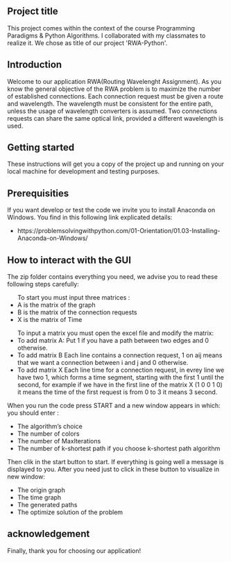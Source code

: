 ## Project title
This project comes within the context of the course Programming Paradigms & Python Algorithms. I collaborated with my classmates to realize it. We chose as title of our project 'RWA-Python'.

## Introduction
<p> Welcome to our application RWA(Routing Wavelenght Assignment). As you know the general objective of the RWA problem is to maximize
the number of established connections. Each connection request must be given a route and wavelength. The wavelength must be consistent for the entire path, unless the usage of wavelength converters is assumed. Two connections requests can share the same optical link, provided a different wavelength is used.
</p>

## Getting started
<p>
These instructions will get you a copy of the project up and running on your local machine for development and testing purposes.
</p>

## Prerequisities
<p>
If you want develop or test the code we invite you to install Anaconda on Windows. You find in this following link explicated details:
</p>
<ul>
<li>
https://problemsolvingwithpython.com/01-Orientation/01.03-Installing-Anaconda-on-Windows/
</li>
</ul>

## How to interact with the GUI
<p>The zip folder contains everything you need, we advise you to read these following steps carefully:
</p>
<ul>
<th>
To start you must input three matrices : 
</th>
<li>
A is the matrix of the graph
</li>
  <li>
B is the matrix of the connection requests
    </li>
<li>
X is the matrix of Time
</li>
</ul>
<ul>
<th>
To input a matrix you must open the excel file and modify the matrix:
</th>
<li>
To add matrix A: 
Put 1 if you have a path between two edges and 0 otherwise.
</li>
  <li>
To add matrix B 
Each line contains a connection request, 1 on aij means that we want a connection between i and j and 0 otherwise.

</li>
<li>
To add matrix X
Each line time for a connection request, in evrey line we have two 1,
which forms a time segment, starting with the first 1 until the second, 
for example if we have in the first line of the matrix X (1 0 0 1 0) 
it means the time of the first request is from 0 to 3 it means 3 second.
</li>
</ul>
<p>When you run the code press START and a new window appears in which:
you should enter :</p>
<ul>
<li>
The algorithm’s choice
</li>
<li>
The number of colors
</li>
<li>
The number of MaxIterations
</li>
<li>
The number of k-shortest path if you choose k-shortest path algorithm
</li>
</ul>
<p>
Then clik in the start button to start. If everything is going well a message is displayed to you.
After you need just to click in these button to visualize in new window:
</p>
<ul>
<li>The origin graph</li>
<li>The time graph</li>
<li>The generated paths</li>
<li>The optimize solution of the problem</li>
</ul>

## acknowledgement
<p>Finally, thank you for choosing our application!</p>
